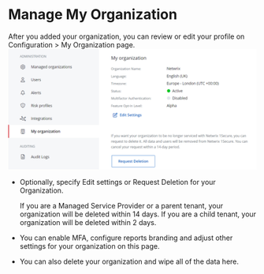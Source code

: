 # Manage My Organization

After you added your organization, you can review or edit your profile on Configuration &gt; My Organization page.![](../../../Resources/Images/1Secure/MyOrganization.png)

- Optionally, specify  Edit settings or Request Deletion for your Organization. 

    If you are a Managed Service Provider or a parent tenant, your organization will be deleted within 14 days. If you are a child tenant, your organization will be deleted within 2 days.
- You can enable MFA, configure reports branding and adjust other settings for your organization on this page.
- You can also delete your organization and wipe all of the data here.